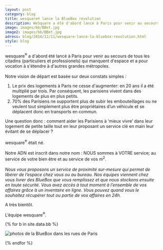 ```yaml
---
layout: post
category: blog
title: wesquare® lance la BlueBox revolution
description: WeSquare a été d'abord lancé à Paris pour venir au secours de tous les citadins (particuliers et professionels) qui manquent d'espace...
image: images/bb/BBet.jpg
image2: images/bb/BBet.jpg
adress: blog/2014/12/11/wesquare-lance-la-bluebox-revolution.html
style: blog
---
```


wesquare<sup>&reg;</sup> a d'abord été lancé à Paris pour venir au secours de tous les citadins (particuliers et professionels) qui manquent d'espace et a pour vocation à s'étendre à d'autres grandes métropoles.
<br><br>
Notre vision de départ est basée sur deux constats simples :
<ol> 
	<li>Le prix des logements à Paris ne cesse d'augmenter: en 20 ans il  a été multiplié par trois. Par conséquent, les parisiens vivent dans des logements de plus en plus petits. </li>
	<li>70% des Parisiens ne supportent plus de subir les embouteillages ou ne veulent tout simplement plus être propriétaires d’un véhicule et se déplacent donc en transports en commun.</li>
</ol>
Une question donc : comment aider les Parisiens à ‘mieux vivre’ dans leur logement de petite taille 
tout en leur proposant un service clé en main leur évitant de se déplacer ?
<br><br>
wesquare<sup>&reg;</sup> était né. 
<br><br>
Notre ADN est inscrit dans notre nom : NOUS sommes à VOTRE service; au service de votre bien être et au service de vos m<sup>2</sup>.
<br><br>
<i>Nous vous proposons un service de proximité sur-mesure qui permet de libérer de l’espace chez vous ou au bureau. Nos équipes viennent chez vous livrer des BlueBox que vous remplissez et que nous stockons ensuite en toute sécurité. Vous avez accès à tout moment à l’ensemble de vos affaires grâce à un inventaire en ligne. Vous pouvez quand vous le souhaitez récupérer tout ou partie de vos affaires en 24h.</i>

A très bientôt. 

L’équipe wesquare<sup>&reg;</sup>.


{% for b in site.data.bb %}

    
<div class="thumbnail">
  <img src="../../../../images/bb/{{ b.filename }}" alt="photos de la BlueBox dans les rues de Paris">
</div>
    
{% endfor %}